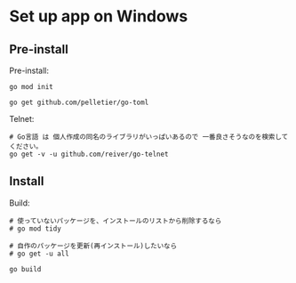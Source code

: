 # Set up app on Windows

## Pre-install

Pre-install:  

```shell
go mod init

go get github.com/pelletier/go-toml
```

Telnet:  

```shell
# Go言語 は 個人作成の同名のライブラリがいっぱいあるので 一番良さそうなのを検索してください。
go get -v -u github.com/reiver/go-telnet
```

## Install

Build:  

```shell
# 使っていないパッケージを、インストールのリストから削除するなら
# go mod tidy

# 自作のパッケージを更新(再インストール)したいなら
# go get -u all

go build
```
